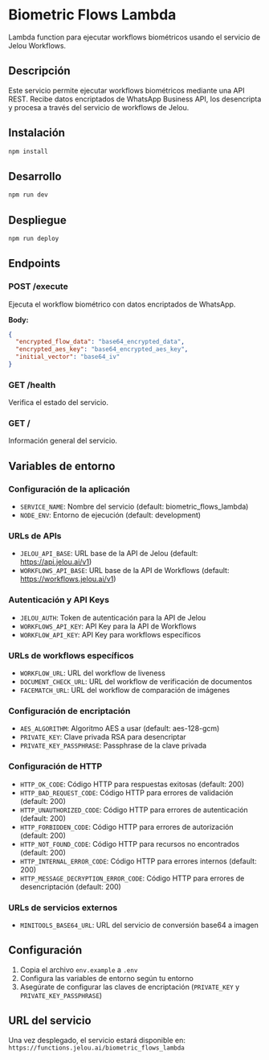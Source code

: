 # Biometric Flows Lambda

Lambda function para ejecutar workflows biométricos usando el servicio de Jelou Workflows.

## Descripción

Este servicio permite ejecutar workflows biométricos mediante una API REST. Recibe datos encriptados de WhatsApp Business API, los desencripta y procesa a través del servicio de workflows de Jelou.

## Instalación

```bash
npm install
```

## Desarrollo

```bash
npm run dev
```

## Despliegue

```bash
npm run deploy
```

## Endpoints

### POST /execute
Ejecuta el workflow biométrico con datos encriptados de WhatsApp.

**Body:**
```json
{
  "encrypted_flow_data": "base64_encrypted_data",
  "encrypted_aes_key": "base64_encrypted_aes_key", 
  "initial_vector": "base64_iv"
}
```

### GET /health
Verifica el estado del servicio.

### GET /
Información general del servicio.

## Variables de entorno

### Configuración de la aplicación
- `SERVICE_NAME`: Nombre del servicio (default: biometric_flows_lambda)
- `NODE_ENV`: Entorno de ejecución (default: development)

### URLs de APIs
- `JELOU_API_BASE`: URL base de la API de Jelou (default: https://api.jelou.ai/v1)
- `WORKFLOWS_API_BASE`: URL base de la API de Workflows (default: https://workflows.jelou.ai/v1)

### Autenticación y API Keys
- `JELOU_AUTH`: Token de autenticación para la API de Jelou
- `WORKFLOWS_API_KEY`: API Key para la API de Workflows
- `WORKFLOW_API_KEY`: API Key para workflows específicos

### URLs de workflows específicos
- `WORKFLOW_URL`: URL del workflow de liveness
- `DOCUMENT_CHECK_URL`: URL del workflow de verificación de documentos
- `FACEMATCH_URL`: URL del workflow de comparación de imágenes

### Configuración de encriptación
- `AES_ALGORITHM`: Algoritmo AES a usar (default: aes-128-gcm)
- `PRIVATE_KEY`: Clave privada RSA para desencriptar
- `PRIVATE_KEY_PASSPHRASE`: Passphrase de la clave privada

### Configuración de HTTP
- `HTTP_OK_CODE`: Código HTTP para respuestas exitosas (default: 200)
- `HTTP_BAD_REQUEST_CODE`: Código HTTP para errores de validación (default: 200)
- `HTTP_UNAUTHORIZED_CODE`: Código HTTP para errores de autenticación (default: 200)
- `HTTP_FORBIDDEN_CODE`: Código HTTP para errores de autorización (default: 200)
- `HTTP_NOT_FOUND_CODE`: Código HTTP para recursos no encontrados (default: 200)
- `HTTP_INTERNAL_ERROR_CODE`: Código HTTP para errores internos (default: 200)
- `HTTP_MESSAGE_DECRYPTION_ERROR_CODE`: Código HTTP para errores de desencriptación (default: 200)

### URLs de servicios externos
- `MINITOOLS_BASE64_URL`: URL del servicio de conversión base64 a imagen

## Configuración

1. Copia el archivo `env.example` a `.env`
2. Configura las variables de entorno según tu entorno
3. Asegúrate de configurar las claves de encriptación (`PRIVATE_KEY` y `PRIVATE_KEY_PASSPHRASE`)

## URL del servicio

Una vez desplegado, el servicio estará disponible en:
`https://functions.jelou.ai/biometric_flows_lambda` 